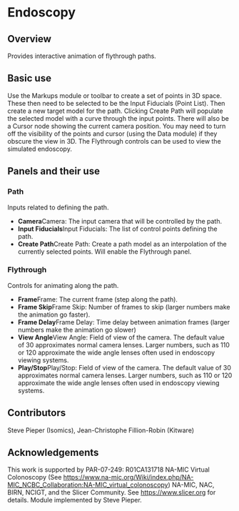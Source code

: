 # Endoscopy

## Overview

Provides interactive animation of flythrough paths.

## Basic use
Use the Markups module or toolbar to create a set of points in 3D space.  These then need to be selected to be the Input Fiducials (Point List).  Then create a new target model for the path.  Clicking Create Path will populate the selected model with a curve through the input points.  There will also be a Cursor node showing the current camera position.  You may need to turn off the visibility of the points and cursor (using the Data module) if they obscure the view in 3D.  The Flythrough controls can be used to view the simulated endoscopy. 

## Panels and their use

### Path

Inputs related to defining the path.

- **Camera**Camera: The input camera that will be controlled by the path.
- **Input Fiducials**Input Fiducials: The list of control points defining the path.
- **Create Path**Create Path: Create a path model as an interpolation of the currently selected points.  Will enable the Flythrough panel.

### Flythrough

Controls for animating along the path.

- **Frame**Frame: The current frame (step along the path).
- **Frame Skip**Frame Skip: Number of frames to skip (larger numbers make the animation go faster).
- **Frame Delay**Frame Delay: Time delay between animation frames (larger numbers make the animation go slower)
- **View Angle**View Angle: Field of view of the camera.  The default value of 30 approximates normal camera lenses.  Larger numbers, such as 110 or 120 approximate the wide angle lenses often used in endoscopy viewing systems.
- **Play/Stop**Play/Stop: Field of view of the camera.  The default value of 30 approximates normal camera lenses.  Larger numbers, such as 110 or 120 approximate the wide angle lenses often used in endoscopy viewing systems.

## Contributors

Steve Pieper (Isomics), Jean-Christophe Fillion-Robin (Kitware)

## Acknowledgements

This work is supported by PAR-07-249: R01CA131718 NA-MIC Virtual Colonoscopy (See https://www.na-mic.org/Wiki/index.php/NA-MIC_NCBC_Collaboration:NA-MIC_virtual_colonoscopy) NA-MIC, NAC, BIRN, NCIGT, and the Slicer Community. See https://www.slicer.org for details. Module implemented by Steve Pieper.
